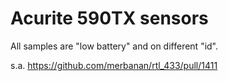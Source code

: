 # Acurite 590TX sensors

All samples are "low battery" and on different "id".

s.a. https://github.com/merbanan/rtl_433/pull/1411


